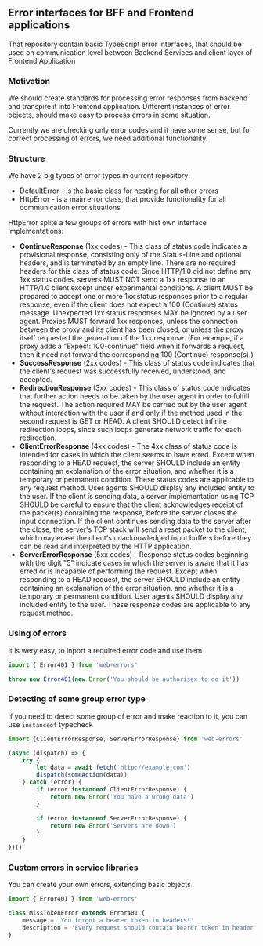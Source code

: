 ## Error interfaces for BFF and Frontend applications

That repository contain basic TypeScript error interfaces, that should
be used on communication level between Backend Services and client layer of Frontend Application

### Motivation

We should create standards for processing error responses from backend
and transpire it into Frontend application. Different instances of error
objects, should make easy to process errors in some situation.

Currently we are checking only error codes and it have some sense, but
for correct processing of errors, we need additional functionality.

### Structure

We have 2 big types of error types in current repository:

* DefaultError - is the basic class for nesting for all other errors
* HttpError - is a main error class, that provide functionality for all communication error situations

HttpError splite a few groups of errors with hist own interface implementations:

* **ContinueResponse** (1xx codes) - This class of status code indicates a provisional response, consisting only of the Status-Line and optional headers, and is terminated by an empty line. There are no required headers for this class of status code. Since HTTP/1.0 did not define any 1xx status codes, servers MUST NOT send a 1xx response to an HTTP/1.0 client except under experimental conditions.
A client MUST be prepared to accept one or more 1xx status responses prior to a regular response, even if the client does not expect a 100 (Continue) status message. Unexpected 1xx status responses MAY be ignored by a user agent.
Proxies MUST forward 1xx responses, unless the connection between the proxy and its client has been closed, or unless the proxy itself requested the generation of the 1xx response. (For example, if a
proxy adds a "Expect: 100-continue" field when it forwards a request, then it need not forward the corresponding 100 (Continue) response(s).)
* **SuccessResponse** (2xx codes) - This class of status code indicates that the client's request was successfully received, understood, and accepted.
* **RedirectionResponse** (3xx codes) - This class of status code indicates that further action needs to be taken by the user agent in order to fulfill the request. The action required MAY be carried out by the user agent without interaction with the user if and only if the method used in the second request is GET or HEAD. A client SHOULD detect infinite redirection loops, since such loops generate network traffic for each redirection.
* **ClientErrorResponse** (4xx codes) - The 4xx class of status code is intended for cases in which the client seems to have erred. Except when responding to a HEAD request, the server SHOULD include an entity containing an explanation of the error situation, and whether it is a temporary or permanent condition. These status codes are applicable to any request method. User agents SHOULD display any included entity to the user.
If the client is sending data, a server implementation using TCP SHOULD be careful to ensure that the client acknowledges receipt of the packet(s) containing the response, before the server closes the input connection. If the client continues sending data to the server after the close, the server's TCP stack will send a reset packet to the client, which may erase the client's unacknowledged input buffers before they can be read and interpreted by the HTTP application.
* **ServerErrorResponse** (5xx codes) - Response status codes beginning with the digit "5" indicate cases in which the server is aware that it has erred or is incapable of performing the request. Except when responding to a HEAD request, the server SHOULD include an entity containing an explanation of the error situation, and whether it is a temporary or permanent condition. User agents SHOULD display any included entity to the user. These response codes are applicable to any request method.

### Using of errors

It is wery easy, to inport a required error code and use them

```typescript
import { Error401 } from 'web-errors'

throw new Error401(new Error('You should be authorisex to do it'))
```

### Detecting of some group error type

If you need to detect some group of error and make reaction to it, you can use `instanceof` typecheck

```typescript
import {ClientErrorResponse, ServerErrorResponse} from 'web-errors'

(async (dispatch) => {
    try {
        let data = await fetch('http://example.com')
        dispatch(someAction(data))
    } catch (error) {
        if (error instanceof ClientErrorResponse) {
            return new Error('You have a wrong data')
        }

        if (error instanceof ServerErrorResponse) {
            return new Error('Servers are down')
        }
    }
})()
```

### Custom errors in service libraries

You can create your own errors, extending basic objects

```typescript
import { Error401 } from 'web-errors'

class MissTokenError extends Error401 {
    message = 'You forgot a bearer token in headers!'
    description = 'Every request should contain bearer token in header abcf-auth-token'
}
```
